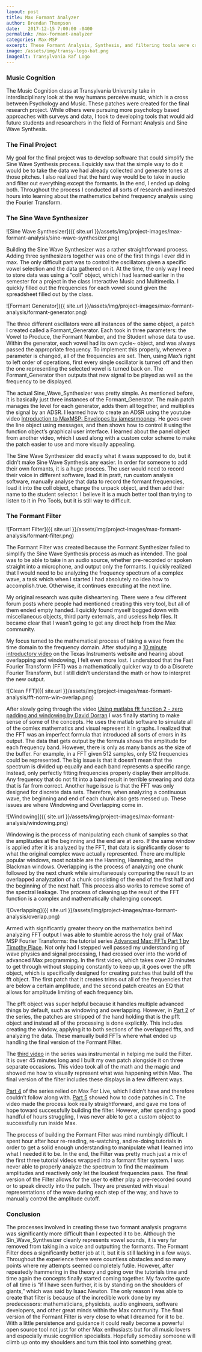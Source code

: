 ```yaml
---
layout: post
title: Max Formant Analyzer
author: Brendan Thompson
date:   2017-12-15 7:00:00 -0400
permalink: /max-formant-analyzer
categories: Max-MSP
excerpt: These Formant Analysis, Synthesis, and filtering tools were created for the Music Cognition course during the fall of 2017 at Transylvania University
image: /assets/img/transy-logo-bat.png
imageAlt: Transylvania Raf Logo
---
```


### Music Cognition

The Music Cognition class at Transylvania University take in interdisciplinary look at the way humans perceive music, which is a cross between Psychology and Music. These patches were created for the final research project. While others were pursuing more psychology based approaches with surveys and data, I took to developing tools that would aid future students and researchers in the field of Formant Analysis and Sine Wave Synthesis.

### The Final Project

My goal for the final project was to develop software that could simplify the Sine Wave Synthesis process. I quickly saw that the simple way to do it would be to take the data we had already collected and generate tones at those pitches. I also realized that the hard way would be to take in audio and filter out everything except the formants. In the end, I ended up doing both. Throughout the process I conducted all sorts of research and invested hours into learning about the mathematics behind frequency analysis using the Fourier Transform.

### The Sine Wave Synthesizer

![Sine Wave Synthesizer]({{ site.url }}/assets/img/project-images/max-formant-analysis/sine-wave-synthesizer.png)

Building the Sine Wave Synthesizer was a rather straightforward process. Adding three synthesizers together was one of the first things I ever did in max. The only difficult part was to control the oscillators given a specific vowel selection and the data gathered on it. At the time, the only way I need to store data was using a “coll” object, which I had learned earlier in the semester for a project in the class Interactive Music and Multimedia. I quickly filled out the frequencies for each vowel sound given the spreadsheet filled out by the class.

![Formant Generator]({{ site.url }}/assets/img/project-images/max-formant-analysis/formant-generator.png)

The three different oscillators were all instances of the same object, a patch I created called a Formant_Generator. Each took in three parameters: the Vowel to Produce, the Formant Number, and the Student whose data to use. Within the generator, each vowel had its own cycle~ object, and was always passed the appropriate frequency. To implement this properly, whenever a parameter is changed, all of the frequencies are set. Then, using Max’s right to left order of operations, first every single oscillator is turned off and then the one representing the selected vowel is turned back on. The Formant_Generator then outputs that new signal to be played as well as the frequency to be displayed.

The actual Sine_Wave_Synthesizer was pretty simple. As mentioned before, it is basically just three instances of the Formant_Generator. The main patch manages the level for each generator, adds them all together, and multiplies the signal by an ADSR. I learned how to create an ADSR using the youtube video [Introduction to MaxMSP: Envelopes by jamesrmooney](https://youtu.be/Dnu64wAU_8Q). He goes over the line object using messages, and then shows how to control it using the function object’s graphical user interface. I learned about the panel object from another video, which I used along with a custom color scheme to make the patch easier to use and more visually appealing.

The Sine Wave Synthesizer did exactly what it wass supposed to do, but it didn’t make Sine Wave Synthesis any easier. In order for someone to add their own formants, it is a huge procces. The user would need to record their voice in different software, load it in pratt, run custom analysis software, manually analyse that data to record the formant frequencies, load it into the coll object, change the unpack object, and then add their name to the student selector. I believe it is a much better tool than trying to listen to it in Pro Tools, but it is still way to difficult.

### The Formant Filter

![Formant Filter]({{ site.url }}/assets/img/project-images/max-formant-analysis/formant-filter.png)

The Formant Filter was created because the Formant Synthesizer failed to simplify the Sine Wave Synthesis process as much as intended. The goal was to be able to take in an audio source, whether pre-recorded or spoken straight into a microphone, and output only the formants. I quickly realized that I would need to be analyzing the frequency spectrum of a complex wave, a task which when I started I had absolutely no idea how to accomplish.true. Otherwise, it continues executing at the next line.

My original research was quite disheartening. There were a few different forum posts where people had mentioned creating this very tool, but all of them ended empty handed. I quickly found myself bogged down with miscellaneous objects, third party externals, and useless help files. It became clear that I wasn’t going to get any direct help from the Max community.

My focus turned to the mathematical process of taking a wave from the time domain to the frequency domain. After studying a [10 minute introductory video](https://training.ti.com/ti-precision-labs-adcs-fft-and-windowing) on the Texas Instruments website and hearing about overlapping and windowing, I felt even more lost. I understood that the Fast Fourier Transform (FFT) was a mathematically quicker way to do a Discrete Fourier Transform, but I still didn’t understand the math or how to interpret the new output.

![Clean FFT]({{ site.url }}/assets/img/project-images/max-formant-analysis/fft-norm-win-overlap.png)

After slowly going through the video [Using matlabs fft function 2 - zero padding and windowing by David Dorran](https://youtu.be/V_dxWuWw8yM) I was finally starting to make sense of some of the concepts. He uses the matlab software to simulate all of the comlex mathematics and visual represent it in graphs. I realized that the FFT was an imperfect formula that introduced all sorts of errors in its output. The data that gets output by the formula shows the amplitude for each frequency band. However, there is only as many bands as the size of the buffer. For example, in a FFT given 512 samples, only 512 frequencies could be represented. The big issue is that it doesn’t mean that the spectrum is divided up equally and each band represents a specific range. Instead, only perfectly fitting frequencies properly display their amplitude. Any frequency that do not fit into a band result in terrible smearing and data that is far from correct. Another huge issue is that the FFT was only designed for discrete data sets. Therefore, when analyzing a continuous wave, the beginning and end of each chunk also gets messed up. These issues are where Windowing and Overlapping come in.

![Windowing]({{ site.url }}/assets/img/project-images/max-formant-analysis/windowing.png)

Windowing is the process of manipulating each chunk of samples so that the amplitudes at the beginning and the end are at zero. If the same window is applied after it is analyzed by the FFT, that data is significantly closer to what the original complex wave actually represented. There are multiple popular windows, most notable are the Hanning, Hamming, and the Blackman windows. Overlapping is the process of analyzing one chunk followed by the next chunk while simultaneously comparing the result to an overlapped analyzation of a chunk consisting of the end of the first half and the beginning of the next half. This process also works to remove some of the spectral leakage. The process of cleaning up the result of the FFT function is a complex and mathematically challenging concept.

![Overlapping]({{ site.url }}/assets/img/project-images/max-formant-analysis/overlap.png)

Armed with significantly greater theory on the mathematics behind analyzing FFT output I was able to stumble across the holy grail of Max MSP Fourier Transforms: the tutorial series [Advanced Max: FFTs Part 1 by Timothy Place](https://cycling74.com/tutorials/advanced-max-ffts-part-1). Not only had I stepped well passed my understanding of wave physics and signal processing, I had crossed over into the world of advanced Max programming. In the first video, which takes over 20 minutes to get through without stopping constantly to keep up, it goes over the pfft object, which is specifically designed for creating patches that build off the fft object. The first patch that it creates trims out all of the frequencies that are below a certain amplitude, and the second patch creates an EQ that allows for amplitude limiting of each frequency bin.

The pfft object was super helpful because it handles multiple advanced things by default, such as windowing and overlapping. However, in [Part 2](https://cycling74.com/tutorials/advanced-max-ffts-part-2) of the series, the patches are stripped of the hand holding that is the pfft object and instead all of the processing is done explicitly. This includes creating the window, applying it to both sections of the overlapped ffts, and analyzing the data. These manually build FFTs where what ended up handling the final version of the Formant Filter.

The [third video](https://cycling74.com/tutorials/advanced-max-ffts-part-3) in the series was instrumental in helping me build the Filter. It is over 45 minutes long and I built my own patch alongside it on three separate occasions. This video took all of the math and the magic and showed me how to visually represent what was happening within Max. The final version of the filter includes these displays in a few different ways.

[Part 4](https://cycling74.com/tutorials/advanced-max-ffts-part-4) of the series relied on Max For Live, which I didn’t have and therefore couldn’t follow along with. [Part 5](https://cycling74.com/tutorials/advanced-max-ffts-part-5) showed how to code patches in C. The video made the process look really straightforward, and gave me tons of hope toward successfully building the filter. However, after spending a good handful of hours struggling, I was never able to get a custom object to successfully run inside Max.

The process of building the Formant Filter was mind numbingly difficult. I spent hour after hour re-reading, re-watching, and re-doing tutorials in order to get a solid enough understanding to manipulate what I learned into what I needed it to be. In the end, the Filter was pretty much just a mix of the first three tutorial videos wrapped into a formant filter system. I was never able to properly analyze the spectrum to find the maximum amplitudes and reactively only let the loudest frequencies pass. The final version of the Filter allows for the user to either play a pre-recorded sound or to speak directly into the patch. They are presented with visual representations of the wave during each step of the way, and have to manually control the amplitude cutoff.

### Conclusion

The processes involved in creating these two formant analysis programs was significantly more difficult than I expected it to be. Although the Sin_Wave_Synthesizer cleanly represents vowel sounds, it is very far removed from taking in a voice and outputting the formants. The Formant Filter does a significantly better job at it, but it is still lacking in a few ways. Throughout the experience there were countless obstacles and so many points where my attempts seemed completely futile. However, after repeatedly hammering in the theory and going over the tutorials time and time again the concepts finally started coming together. My favorite quote of all time is “if I have seen further, it is by standing on the shoulders of giants,” which was said by Isaac Newton. The only reason I was able to create that filter is because of the incredible work done by my predecessors: mathematicians, physicists, audio engineers, software developers, and other great minds within the Max community. The final version of the Formant Filter is very close to what I dreamed for it to be. With a little persistence and guidance it could really become a powerful open source tool not just for other Max enthusiasts but for all music lovers and especially music cognition specialists. Hopefully someday someone will climb up onto my shoulders and turn this tool into something great.
